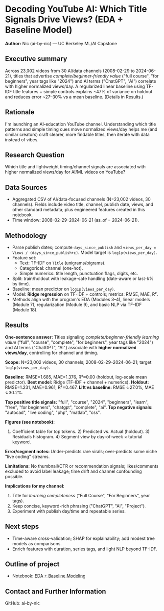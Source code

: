 # Decoding YouTube AI: Which Title Signals Drive Views? (EDA + Baseline Model)

**Author:** Nic (ai-by-nic) — UC Berkeley ML/AI Capstone

## Executive summary

Across 23,002 videos from 30 AI/data channels (2008-02-29 to 2024-06-21), titles that advertise _complete/beginner-friendly value_ ("full course", "for beginners", year tags like "2024") and AI terms ("ChatGPT", "AI") correlate with higher normalized views/day. A regularized linear baseline using TF-IDF title features + simple controls explains ~47% of variance on holdout and reduces error ~27–30% vs a mean baseline. (Details in Results.)

## Rationale

I'm launching an AI-education YouTube channel. Understanding which title patterns and simple timing cues move normalized views/day helps me (and similar creators) craft clearer, more findable titles, then iterate with data instead of vibes.

## Research Question

Which title and lightweight timing/channel signals are associated with higher normalized views/day for AI/ML videos on YouTube?

## Data Sources

- Aggregated CSV of AI/data-focused channels (N=23,002 videos, 30 channels). Fields include video title, channel, publish date, views, and other standard metadata; plus engineered features created in this notebook.
- Time window: 2008-02-29–2024-06-21 (as_of = 2024-06-21).

## Methodology

- Parse publish dates; compute `days_since_publish` and `views_per_day = Views / (days_since_publish+ε)`. Model target is `log1p(views_per_day)`.
- Feature set:
  - Text: TF-IDF on `Title` (unigrams/bigrams).
  - Categorical: channel (one-hot).
  - Simple numerics: title length, punctuation flags, digits, etc.
- Split: train/holdout with leakage-safe handling (date-aware or last-k% by time).
- Baseline: mean predictor on `log1p(views_per_day)`.
- Model: **Ridge regression** on TF-IDF + controls; metrics: RMSE, MAE, R².
- Methods align with the program's EDA (Modules 3–4), linear models (Module 7), regularization (Module 9), and basic NLP via TF-IDF (Module 18).

## Results

**One-sentence answer:** Titles signaling _complete/beginner-friendly learning value_ ("full", "course", "complete", "for beginners", year tags like "2024") and AI terms ("ChatGPT", "AI") associate with **higher normalized views/day**, controlling for channel and timing.

**Scope:** N=23,002 videos, 30 channels; 2008-02-29–2024-06-21; target `log1p(views_per_day)`.

**Baseline:** RMSE=1.685, MAE=1.376, R²≈0.00 (holdout, log-scale mean predictor). **Best model:** Ridge (TF-IDF + channel + numerics). **Holdout:** RMSE=1.231, MAE=0.961, R²=0.467. **Lift vs baseline:** RMSE ↓27.0%, MAE ↓30.2%.

**Top positive title signals:** "full", "course", "2024", "beginners", "learn", "free", "for beginners", "chatgpt", "complete", "ai". **Top negative signals:** "autocad", "live coding", "php", "matlab", "css".

**Figures (see notebook):**

1. Coefficient table for top tokens. 2) Predicted vs. Actual (holdout). 3) Residuals histogram. 4) Segment view by day-of-week × tutorial keyword.

**Error/segment notes:** Under-predicts rare virals; over-predicts some niche "live coding" streams.

**Limitations:** No thumbnail/CTR or recommendation signals; likes/comments excluded to avoid label leakage; time drift and channel confounding possible.

**Implications for my channel:**

1. Title for _learning completeness_ ("Full Course", "For Beginners", year tags).
2. Keep concise, keyword-rich phrasing ("ChatGPT", "AI", "Project").
3. Experiment with publish day/time and repeatable series.

## Next steps

- Time-aware cross-validation; SHAP for explainability; add modest tree models as comparisons.
- Enrich features with duration, series tags, and light NLP beyond TF-IDF.

## Outline of project

- Notebook: [EDA + Baseline Modeling](Capstone_A20_Results_Notebook.ipynb)

## Contact and Further Information

GitHub: ai-by-nic
